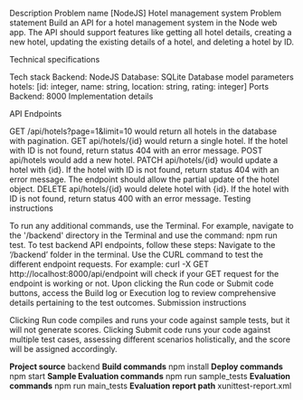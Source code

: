 Description
Problem name
[NodeJS] Hotel management system
Problem statement
Build an API for a hotel management system in the Node web app. The API should support features like getting all hotel details, creating a new hotel, updating the existing details of a hotel, and deleting a hotel by ID.

Technical specifications

Tech stack 
Backend: NodeJS
Database: SQLite
Database model parameters
hotels: [id: integer, name: string, location: string, rating: integer]
Ports 
Backend: 8000
Implementation details

API Endpoints

GET /api/hotels?page=1&limit=10 would return all hotels in the database with pagination.
GET api/hotels/{id} would return a single hotel. If the hotel with ID is not found, return status 404 with an error message. 
POST api/hotels would add a new hotel.
PATCH api/hotels/{id} would update a hotel with {id}. If the hotel with ID is not found, return status 404 with an error message. The endpoint should allow the partial update of the hotel object.
DELETE api/hotels/{id} would delete hotel with {id}. If the hotel with ID is not found, return status 400 with an error message. 
Testing instructions

To run any additional commands, use the Terminal. For example, navigate to the '/backend' directory in the Terminal and use the command: npm run test.
To test backend API endpoints, follow these steps:
Navigate to the ‘/backend’ folder in the terminal.
Use the CURL command to test the different endpoint requests. For example: curl -X GET http://localhost:8000/api/endpoint will check if your GET request for the endpoint is working or not.
Upon clicking the Run code or Submit code buttons, access the Build log or Execution log to review comprehensive details pertaining to the test outcomes.
Submission instructions

Clicking Run code compiles and runs your code against sample tests, but it will not generate scores.
Clicking Submit code runs your code against multiple test cases, assessing different scenarios holistically, and the score will be assigned accordingly.

**Project source**
backend
**Build commands**
npm install
**Deploy commands**
npm start
**Sample Evaluation commands**
npm run sample_tests
**Evaluation commands**
npm run main_tests
**Evaluation report path**
xunittest-report.xml
